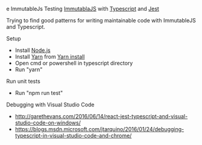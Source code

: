 e ImmutableJs
Testing [ImmutablaJS](https://github.com/facebook/immutable-js) with [Typescript](http://www.typescriptlang.org/) and [Jest](https://facebook.github.io/jest/)

Trying to find good patterns for writing maintainable code with ImmutableJS and Typescript.

Setup
* Install [Node.js](https://nodejs.org/en/)
* Install [Yarn](https://github.com/yarnpkg/yarn) from [Yarn install](https://yarnpkg.com/en/docs/install)
* Open cmd or powershell in typescript directory
* Run "yarn"

Run unit tests
* Run "npm run test"

Debugging with Visual Studio Code
* http://garethevans.com/2016/06/14/react-jest-typescript-and-visual-studio-code-on-windows/
* https://blogs.msdn.microsoft.com/jtarquino/2016/01/24/debugging-typescript-in-visual-studio-code-and-chrome/
